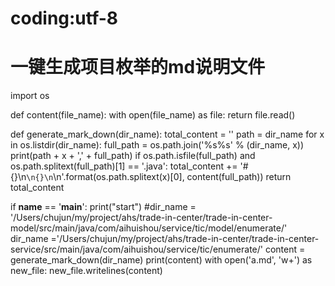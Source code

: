 # coding:utf-8
# 一键生成项目枚举的md说明文件
import os


def content(file_name):
with open(file_name) as file:
return file.read()


def generate_mark_down(dir_name):
total_content = ''
path = dir_name
for x in os.listdir(dir_name):
full_path = os.path.join('%s%s' % (dir_name, x))
print(path + x + ',' + full_path)
if os.path.isfile(full_path) and os.path.splitext(full_path)[1] == '.java':
total_content += '# {}\n```\n{}\n```\n'.format(os.path.splitext(x)[0], content(full_path))
return total_content


if __name__ == '__main__':
print("start")
#dir_name = '/Users/chujun/my/project/ahs/trade-in-center/trade-in-center-model/src/main/java/com/aihuishou/service/tic/model/enumerate/'
dir_name ='/Users/chujun/my/project/ahs/trade-in-center/trade-in-center-service/src/main/java/com/aihuishou/service/tic/enumerate/'
content = generate_mark_down(dir_name)
print(content)
with open('a.md', 'w+') as new_file:
new_file.writelines(content)